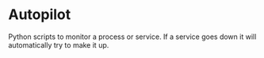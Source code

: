 # Autopilot
Python scripts to monitor a process or service. If a service goes down it will automatically try to make it up.
